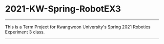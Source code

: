 # 2021-KW-Spring-RobotEX3
***
This is a Term Project for Kwangwoon University's Spring 2021 Robotics Experiment 3 class.
***
